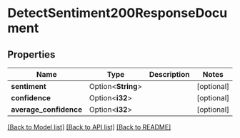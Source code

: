 # DetectSentiment200ResponseDocument

## Properties

Name | Type | Description | Notes
------------ | ------------- | ------------- | -------------
**sentiment** | Option<**String**> |  | [optional]
**confidence** | Option<**i32**> |  | [optional]
**average_confidence** | Option<**i32**> |  | [optional]

[[Back to Model list]](../README.md#documentation-for-models) [[Back to API list]](../README.md#documentation-for-api-endpoints) [[Back to README]](../README.md)


